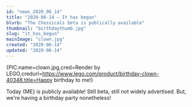 ```yaml
---
id: "news_2020_06_14"
title: "2020-06-14 — It has begun"
blurb: "The Chessicals beta is publically available"
thumbnail: "birthdaythumb.jpg"
slug: "it_has_begun"
mainImage: "clown.jpg"
created: "2020-06-14"
updated: "2020-06-14"
---
```


{PIC:name=clown.jpg,cred=Render by LEGO,credurl=https://www.lego.com/product/birthday-clown-40348,title=Happy birthday to me!}

Today {ME} is publicly available! Still beta, still not widely advertised. But, we're having a birthday party nonetheless!
